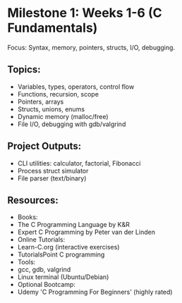 # Milestone 1: Weeks 1-6 (C Fundamentals)

Focus: Syntax, memory, pointers, structs, I/O, debugging.

## Topics:
- Variables, types, operators, control flow
- Functions, recursion, scope
- Pointers, arrays
- Structs, unions, enums
- Dynamic memory (malloc/free)
- File I/O, debugging with gdb/valgrind

## Project Outputs:
- CLI utilities: calculator, factorial, Fibonacci
- Process struct simulator
- File parser (text/binary)

## Resources:
- Books:
- The C Programming Language by K&R
- Expert C Programming by Peter van der Linden
- Online Tutorials:
- Learn-C.org (interactive exercises)
- TutorialsPoint C programming
- Tools:
- gcc, gdb, valgrind
- Linux terminal (Ubuntu/Debian)
- Optional Bootcamp:
- Udemy 'C Programming For Beginners' (highly rated)
